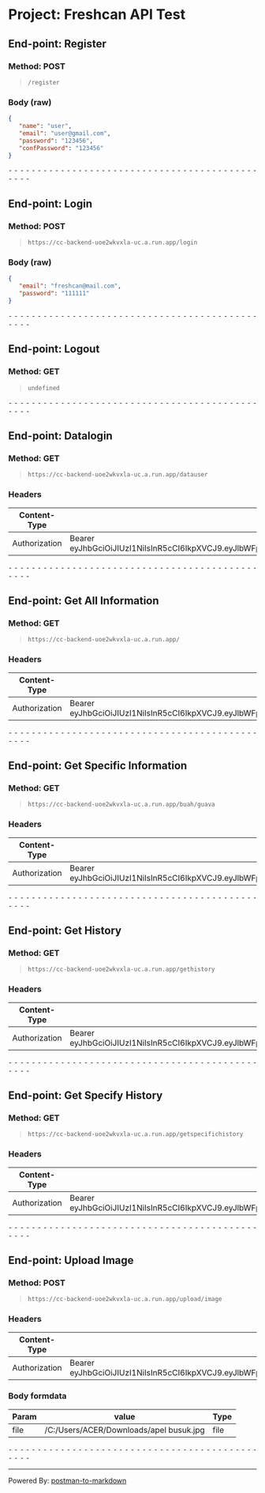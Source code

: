 # Project: Freshcan API Test

## End-point: Register

### Method: POST

> ```
> /register
> ```

### Body (**raw**)

```json
{
   "name": "user",
   "email": "user@gmail.com",
   "password": "123456",
   "confPassword": "123456"
}
```

⁃ ⁃ ⁃ ⁃ ⁃ ⁃ ⁃ ⁃ ⁃ ⁃ ⁃ ⁃ ⁃ ⁃ ⁃ ⁃ ⁃ ⁃ ⁃ ⁃ ⁃ ⁃ ⁃ ⁃ ⁃ ⁃ ⁃ ⁃ ⁃ ⁃ ⁃ ⁃ ⁃ ⁃ ⁃ ⁃ ⁃ ⁃ ⁃ ⁃ ⁃ ⁃ ⁃ ⁃ ⁃ ⁃ ⁃

## End-point: Login

### Method: POST

> ```
> https://cc-backend-uoe2wkvxla-uc.a.run.app/login
> ```

### Body (**raw**)

```json
{
   "email": "freshcan@mail.com",
   "password": "111111"
}
```

⁃ ⁃ ⁃ ⁃ ⁃ ⁃ ⁃ ⁃ ⁃ ⁃ ⁃ ⁃ ⁃ ⁃ ⁃ ⁃ ⁃ ⁃ ⁃ ⁃ ⁃ ⁃ ⁃ ⁃ ⁃ ⁃ ⁃ ⁃ ⁃ ⁃ ⁃ ⁃ ⁃ ⁃ ⁃ ⁃ ⁃ ⁃ ⁃ ⁃ ⁃ ⁃ ⁃ ⁃ ⁃ ⁃ ⁃

## End-point: Logout

### Method: GET

> ```
> undefined
> ```

⁃ ⁃ ⁃ ⁃ ⁃ ⁃ ⁃ ⁃ ⁃ ⁃ ⁃ ⁃ ⁃ ⁃ ⁃ ⁃ ⁃ ⁃ ⁃ ⁃ ⁃ ⁃ ⁃ ⁃ ⁃ ⁃ ⁃ ⁃ ⁃ ⁃ ⁃ ⁃ ⁃ ⁃ ⁃ ⁃ ⁃ ⁃ ⁃ ⁃ ⁃ ⁃ ⁃ ⁃ ⁃ ⁃ ⁃

## End-point: Datalogin

### Method: GET

> ```
> https://cc-backend-uoe2wkvxla-uc.a.run.app/datauser
> ```

### Headers

| Content-Type  | Value                                                                                                                                                                        |
| ------------- | ---------------------------------------------------------------------------------------------------------------------------------------------------------------------------- |
| Authorization | Bearer eyJhbGciOiJIUzI1NiIsInR5cCI6IkpXVCJ9.eyJlbWFpbCI6ImZyZXNoY2FuQG1haWwuY29tIiwiaWF0IjoxNjg2ODkyNjY5LCJleHAiOjE2ODc0OTc0Njl9.xXFIGgv6r7bx_Le2axIcumv1zo2AhxPMJntVaTwW1FU |

⁃ ⁃ ⁃ ⁃ ⁃ ⁃ ⁃ ⁃ ⁃ ⁃ ⁃ ⁃ ⁃ ⁃ ⁃ ⁃ ⁃ ⁃ ⁃ ⁃ ⁃ ⁃ ⁃ ⁃ ⁃ ⁃ ⁃ ⁃ ⁃ ⁃ ⁃ ⁃ ⁃ ⁃ ⁃ ⁃ ⁃ ⁃ ⁃ ⁃ ⁃ ⁃ ⁃ ⁃ ⁃ ⁃ ⁃

## End-point: Get All Information

### Method: GET

> ```
> https://cc-backend-uoe2wkvxla-uc.a.run.app/
> ```

### Headers

| Content-Type  | Value                                                                                                                                                                        |
| ------------- | ---------------------------------------------------------------------------------------------------------------------------------------------------------------------------- |
| Authorization | Bearer eyJhbGciOiJIUzI1NiIsInR5cCI6IkpXVCJ9.eyJlbWFpbCI6ImZyZXNoY2FuQG1haWwuY29tIiwiaWF0IjoxNjg2ODkyNjY5LCJleHAiOjE2ODc0OTc0Njl9.xXFIGgv6r7bx_Le2axIcumv1zo2AhxPMJntVaTwW1FU |

⁃ ⁃ ⁃ ⁃ ⁃ ⁃ ⁃ ⁃ ⁃ ⁃ ⁃ ⁃ ⁃ ⁃ ⁃ ⁃ ⁃ ⁃ ⁃ ⁃ ⁃ ⁃ ⁃ ⁃ ⁃ ⁃ ⁃ ⁃ ⁃ ⁃ ⁃ ⁃ ⁃ ⁃ ⁃ ⁃ ⁃ ⁃ ⁃ ⁃ ⁃ ⁃ ⁃ ⁃ ⁃ ⁃ ⁃

## End-point: Get Specific Information

### Method: GET

> ```
> https://cc-backend-uoe2wkvxla-uc.a.run.app/buah/guava
> ```

### Headers

| Content-Type  | Value                                                                                                                                                                        |
| ------------- | ---------------------------------------------------------------------------------------------------------------------------------------------------------------------------- |
| Authorization | Bearer eyJhbGciOiJIUzI1NiIsInR5cCI6IkpXVCJ9.eyJlbWFpbCI6ImZyZXNoY2FuQG1haWwuY29tIiwiaWF0IjoxNjg2ODkyNjY5LCJleHAiOjE2ODc0OTc0Njl9.xXFIGgv6r7bx_Le2axIcumv1zo2AhxPMJntVaTwW1FU |

⁃ ⁃ ⁃ ⁃ ⁃ ⁃ ⁃ ⁃ ⁃ ⁃ ⁃ ⁃ ⁃ ⁃ ⁃ ⁃ ⁃ ⁃ ⁃ ⁃ ⁃ ⁃ ⁃ ⁃ ⁃ ⁃ ⁃ ⁃ ⁃ ⁃ ⁃ ⁃ ⁃ ⁃ ⁃ ⁃ ⁃ ⁃ ⁃ ⁃ ⁃ ⁃ ⁃ ⁃ ⁃ ⁃ ⁃

## End-point: Get History

### Method: GET

> ```
> https://cc-backend-uoe2wkvxla-uc.a.run.app/gethistory
> ```

### Headers

| Content-Type  | Value                                                                                                                                                                        |
| ------------- | ---------------------------------------------------------------------------------------------------------------------------------------------------------------------------- |
| Authorization | Bearer eyJhbGciOiJIUzI1NiIsInR5cCI6IkpXVCJ9.eyJlbWFpbCI6ImZyZXNoY2FuQG1haWwuY29tIiwiaWF0IjoxNjg2ODkyNjY5LCJleHAiOjE2ODc0OTc0Njl9.xXFIGgv6r7bx_Le2axIcumv1zo2AhxPMJntVaTwW1FU |

⁃ ⁃ ⁃ ⁃ ⁃ ⁃ ⁃ ⁃ ⁃ ⁃ ⁃ ⁃ ⁃ ⁃ ⁃ ⁃ ⁃ ⁃ ⁃ ⁃ ⁃ ⁃ ⁃ ⁃ ⁃ ⁃ ⁃ ⁃ ⁃ ⁃ ⁃ ⁃ ⁃ ⁃ ⁃ ⁃ ⁃ ⁃ ⁃ ⁃ ⁃ ⁃ ⁃ ⁃ ⁃ ⁃ ⁃

## End-point: Get Specify History

### Method: GET

> ```
> https://cc-backend-uoe2wkvxla-uc.a.run.app/getspecifichistory
> ```

### Headers

| Content-Type  | Value                                                                                                                                                                        |
| ------------- | ---------------------------------------------------------------------------------------------------------------------------------------------------------------------------- |
| Authorization | Bearer eyJhbGciOiJIUzI1NiIsInR5cCI6IkpXVCJ9.eyJlbWFpbCI6ImZyZXNoY2FuQG1haWwuY29tIiwiaWF0IjoxNjg2ODkyNjY5LCJleHAiOjE2ODc0OTc0Njl9.xXFIGgv6r7bx_Le2axIcumv1zo2AhxPMJntVaTwW1FU |

⁃ ⁃ ⁃ ⁃ ⁃ ⁃ ⁃ ⁃ ⁃ ⁃ ⁃ ⁃ ⁃ ⁃ ⁃ ⁃ ⁃ ⁃ ⁃ ⁃ ⁃ ⁃ ⁃ ⁃ ⁃ ⁃ ⁃ ⁃ ⁃ ⁃ ⁃ ⁃ ⁃ ⁃ ⁃ ⁃ ⁃ ⁃ ⁃ ⁃ ⁃ ⁃ ⁃ ⁃ ⁃ ⁃ ⁃

## End-point: Upload Image

### Method: POST

> ```
> https://cc-backend-uoe2wkvxla-uc.a.run.app/upload/image
> ```

### Headers

| Content-Type  | Value                                                                                                                                                                        |
| ------------- | ---------------------------------------------------------------------------------------------------------------------------------------------------------------------------- |
| Authorization | Bearer eyJhbGciOiJIUzI1NiIsInR5cCI6IkpXVCJ9.eyJlbWFpbCI6ImZyZXNoY2FuQG1haWwuY29tIiwiaWF0IjoxNjg2ODkyNjY5LCJleHAiOjE2ODc0OTc0Njl9.xXFIGgv6r7bx_Le2axIcumv1zo2AhxPMJntVaTwW1FU |

### Body formdata

| Param | value                                   | Type |
| ----- | --------------------------------------- | ---- |
| file  | /C:/Users/ACER/Downloads/apel busuk.jpg | file |

⁃ ⁃ ⁃ ⁃ ⁃ ⁃ ⁃ ⁃ ⁃ ⁃ ⁃ ⁃ ⁃ ⁃ ⁃ ⁃ ⁃ ⁃ ⁃ ⁃ ⁃ ⁃ ⁃ ⁃ ⁃ ⁃ ⁃ ⁃ ⁃ ⁃ ⁃ ⁃ ⁃ ⁃ ⁃ ⁃ ⁃ ⁃ ⁃ ⁃ ⁃ ⁃ ⁃ ⁃ ⁃ ⁃ ⁃

---

Powered By: [postman-to-markdown](https://github.com/bautistaj/postman-to-markdown/)
